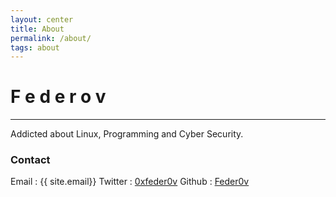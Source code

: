 ```yaml
---
layout: center
title: About
permalink: /about/
tags: about
---
```


# F e d e r o v 

---

Addicted about Linux, Programming and Cyber Security.

### Contact
Email : {{ site.email}}
Twitter : [0xfeder0v](https://twitter.com/0xfeder0v)
Github : [Feder0v](https://github.com/feder0v)

